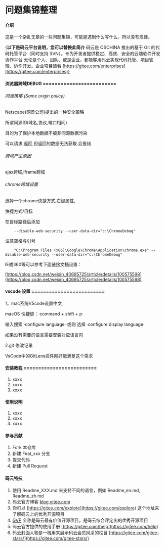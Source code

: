 # 问题集锦整理

#### 介绍

这是一个杂乱无章的一些问题集锦，可能是遇到什么写什么。所以没有规律。

{**以下是码云平台说明，您可以替换此简介**
码云是 OSCHINA 推出的基于 Git 的代码托管平台（同时支持 SVN）。专为开发者提供稳定、高效、安全的云端软件开发协作平台
无论是个人、团队、或是企业，都能够用码云实现代码托管、项目管理、协作开发。企业项目请看 [https://gitee.com/enterprises](https://gitee.com/enterprises)}

#### 浏览器跨域DEBUG =========================

###### 同源策略 (Same origin policy)

Netscape(网景公司)提出的一种安全策略

所谓同源即(域名,协议,端口相同)

目的为了保护本地数据不被非同源数据污染

可以请求,返回,但返回的数据无法获取.会报错

###### 跨域产生原因

ajax跨域,iframe跨域

###### chrome跨域设置

选择一个chrome快捷方式,右键属性,

快捷方式/目标

在目标路径后添加

        --disable-web-security --user-data-dir="c:\ChromeDebug"

注意空格与引号

        "C:\Program Files (x86)\Google\Chrome\Application\chrome.exe" --disable-web-security --user-data-dir="c:\ChromeDebug"

IE或360等可以参考下面链接文档设置：

[https://blog.csdn.net/weixin_40695725/article/details/100575598](https://blog.csdn.net/weixin_40695725/article/details/100575598)

#### vscode 设置 =========================

1，mac系统VScode设置中文

macOS 快捷键：·command + shift + p· 

输入搜索 ·configure language· 或则 选择 ·configure display language·

如果没有需要的语言需要安装对应语言包 

2.git 修改记录

VsCode中的GitLens插件刚好能满足这个需求



#### 安装教程 =========================

1. xxxx
2. xxxx
3. xxxx

#### 使用说明

1. xxxx
2. xxxx
3. xxxx

#### 参与贡献

1. Fork 本仓库
2. 新建 Feat_xxx 分支
3. 提交代码
4. 新建 Pull Request


#### 码云特技

1. 使用 Readme\_XXX.md 来支持不同的语言，例如 Readme\_en.md, Readme\_zh.md
2. 码云官方博客 [blog.gitee.com](https://blog.gitee.com)
3. 你可以 [https://gitee.com/explore](https://gitee.com/explore) 这个地址来了解码云上的优秀开源项目
4. [GVP](https://gitee.com/gvp) 全称是码云最有价值开源项目，是码云综合评定出的优秀开源项目
5. 码云官方提供的使用手册 [https://gitee.com/help](https://gitee.com/help)
6. 码云封面人物是一档用来展示码云会员风采的栏目 [https://gitee.com/gitee-stars/](https://gitee.com/gitee-stars/)